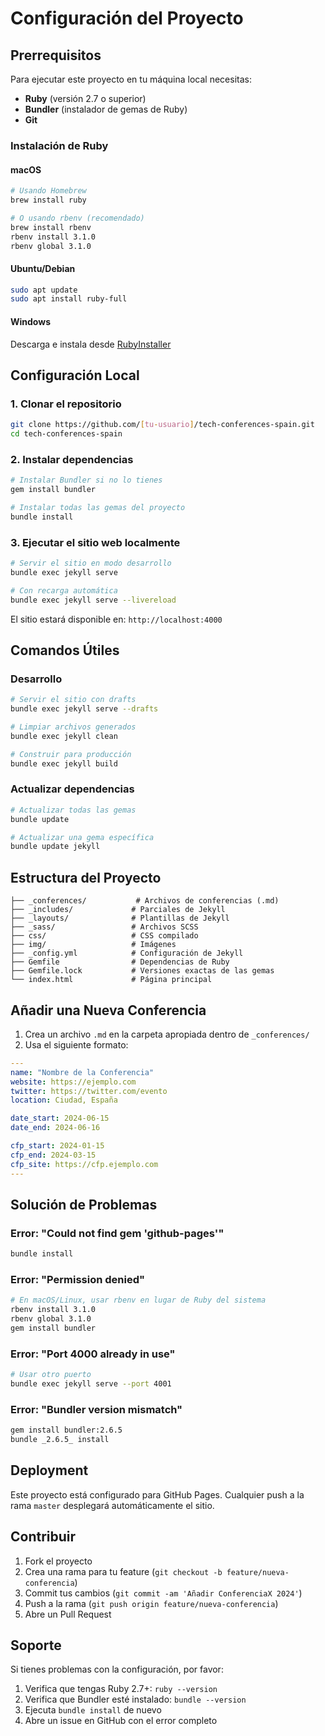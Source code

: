 # Configuración del Proyecto

## Prerrequisitos

Para ejecutar este proyecto en tu máquina local necesitas:

- **Ruby** (versión 2.7 o superior)
- **Bundler** (instalador de gemas de Ruby)
- **Git**

### Instalación de Ruby

#### macOS
```bash
# Usando Homebrew
brew install ruby

# O usando rbenv (recomendado)
brew install rbenv
rbenv install 3.1.0
rbenv global 3.1.0
```

#### Ubuntu/Debian
```bash
sudo apt update
sudo apt install ruby-full
```

#### Windows
Descarga e instala desde [RubyInstaller](https://rubyinstaller.org/)

## Configuración Local

### 1. Clonar el repositorio
```bash
git clone https://github.com/[tu-usuario]/tech-conferences-spain.git
cd tech-conferences-spain
```

### 2. Instalar dependencias
```bash
# Instalar Bundler si no lo tienes
gem install bundler

# Instalar todas las gemas del proyecto
bundle install
```

### 3. Ejecutar el sitio web localmente
```bash
# Servir el sitio en modo desarrollo
bundle exec jekyll serve

# Con recarga automática
bundle exec jekyll serve --livereload
```

El sitio estará disponible en: `http://localhost:4000`

## Comandos Útiles

### Desarrollo
```bash
# Servir el sitio con drafts
bundle exec jekyll serve --drafts

# Limpiar archivos generados
bundle exec jekyll clean

# Construir para producción
bundle exec jekyll build
```

### Actualizar dependencias
```bash
# Actualizar todas las gemas
bundle update

# Actualizar una gema específica
bundle update jekyll
```

## Estructura del Proyecto

```
├── _conferences/           # Archivos de conferencias (.md)
├── _includes/             # Parciales de Jekyll
├── _layouts/              # Plantillas de Jekyll
├── _sass/                 # Archivos SCSS
├── css/                   # CSS compilado
├── img/                   # Imágenes
├── _config.yml            # Configuración de Jekyll
├── Gemfile                # Dependencias de Ruby
├── Gemfile.lock           # Versiones exactas de las gemas
└── index.html             # Página principal
```

## Añadir una Nueva Conferencia

1. Crea un archivo `.md` en la carpeta apropiada dentro de `_conferences/`
2. Usa el siguiente formato:

```yaml
---
name: "Nombre de la Conferencia"
website: https://ejemplo.com
twitter: https://twitter.com/evento
location: Ciudad, España

date_start: 2024-06-15
date_end: 2024-06-16

cfp_start: 2024-01-15
cfp_end: 2024-03-15
cfp_site: https://cfp.ejemplo.com
---
```

## Solución de Problemas

### Error: "Could not find gem 'github-pages'"
```bash
bundle install
```

### Error: "Permission denied"
```bash
# En macOS/Linux, usar rbenv en lugar de Ruby del sistema
rbenv install 3.1.0
rbenv global 3.1.0
gem install bundler
```

### Error: "Port 4000 already in use"
```bash
# Usar otro puerto
bundle exec jekyll serve --port 4001
```

### Error: "Bundler version mismatch"
```bash
gem install bundler:2.6.5
bundle _2.6.5_ install
```

## Deployment

Este proyecto está configurado para GitHub Pages. Cualquier push a la rama `master` desplegará automáticamente el sitio.

## Contribuir

1. Fork el proyecto
2. Crea una rama para tu feature (`git checkout -b feature/nueva-conferencia`)
3. Commit tus cambios (`git commit -am 'Añadir ConferenciaX 2024'`)
4. Push a la rama (`git push origin feature/nueva-conferencia`)
5. Abre un Pull Request

## Soporte

Si tienes problemas con la configuración, por favor:

1. Verifica que tengas Ruby 2.7+: `ruby --version`
2. Verifica que Bundler esté instalado: `bundle --version`
3. Ejecuta `bundle install` de nuevo
4. Abre un issue en GitHub con el error completo